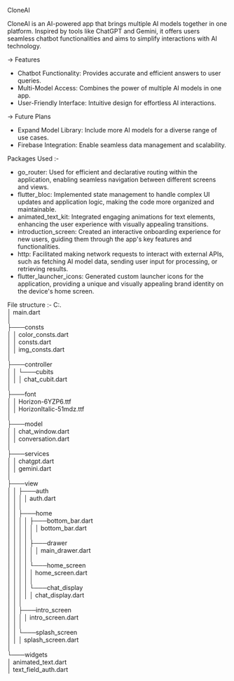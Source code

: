 CloneAI

CloneAI is an AI-powered app that brings multiple AI models together in one platform. 
Inspired by tools like ChatGPT and Gemini, it offers users seamless chatbot 
functionalities and aims to simplify interactions with AI technology.

-> Features
* Chatbot Functionality: Provides accurate and efficient answers to user queries.
* Multi-Model Access: Combines the power of multiple AI models in one app.
* User-Friendly Interface: Intuitive design for effortless AI interactions.

-> Future Plans
* Expand Model Library: Include more AI models for a diverse range of use cases.
* Firebase Integration: Enable seamless data management and scalability.

Packages Used :-
* go_router: Used for efficient and declarative routing within the application, enabling seamless navigation between different screens and views.
* flutter_bloc: Implemented state management to handle complex UI updates and application logic, making the code more organized and maintainable.
* animated_text_kit: Integrated engaging animations for text elements, enhancing the user experience with visually appealing transitions.
* introduction_screen: Created an interactive onboarding experience for new users, guiding them through the app's key features and functionalities.
* http: Facilitated making network requests to interact with external APIs, such as fetching AI model data, sending user input for processing, or retrieving results.
* flutter_launcher_icons: Generated custom launcher icons for the application, providing a unique and visually appealing brand identity on the device's home screen.

File structure :-
C:.  
│  main.dart  
│    
├───consts  
│  │  color_consts.dart  
│  │  consts.dart  
│  │  img_consts.dart  
│    
├───controller  
│   │   └───cubits  
│   │       │   chat_cubit.dart  
│  
├───font  
│   │   Horizon-6YZP6.ttf  
│   │   HorizonItalic-51mdz.ttf  
│  
├───model  
│   │   chat_window.dart  
│   │   conversation.dart  
│  
├───services  
│   │   chatgpt.dart  
│   │   gemini.dart  
│  
├───view  
│   │   ├───auth  
│   │   │   │   auth.dart  
│   │   │  
│   │   ├───home  
│   │   │   │   ├───bottom_bar.dart  
│   │   │   │   │   │   bottom_bar.dart  
│   │   │   │   │  
│   │   │   │   ├───drawer  
│   │   │   │   │   │   main_drawer.dart  
│   │   │   │   │  
│   │   │   │   └───home_screen  
│   │   │   │       │   home_screen.dart  
│   │   │   │       │  
│   │   │   │       └───chat_display  
│   │   │   │           │   chat_display.dart  
│   │   │  
│   │   ├───intro_screen  
│   │   │   │   intro_screen.dart  
│   │   │  
│   │   └───splash_screen  
│   │       │   splash_screen.dart  
│  
└───widgets  
    │   animated_text.dart  
    │   text_field_auth.dart  
